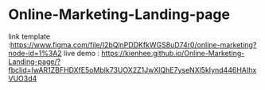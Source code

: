 # Online-Marketing-Landing-page
link template :https://www.figma.com/file/I2bQlnPDDKfkWGS8uD74r0/online-marketing?node-id=1%3A2
live demo : https://kienhee.github.io/Online-Marketing-Landing-page/?fbclid=IwAR1ZBFHDXfE5oMblk73UOX2Z1JwXlQhE7yseNXl5kIynd446HAIhxVUO3d4
